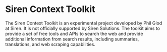 # Siren Context Toolkit

The Siren Context Toolkit is an experimental project developed by Phil Glod at Siren. It is not officially supported by Siren Solutions. The toolkit aims to provide a set of free tools and APIs to search the web and provide additional information from search results, including summaries, translations, and web scraping capabilities.
